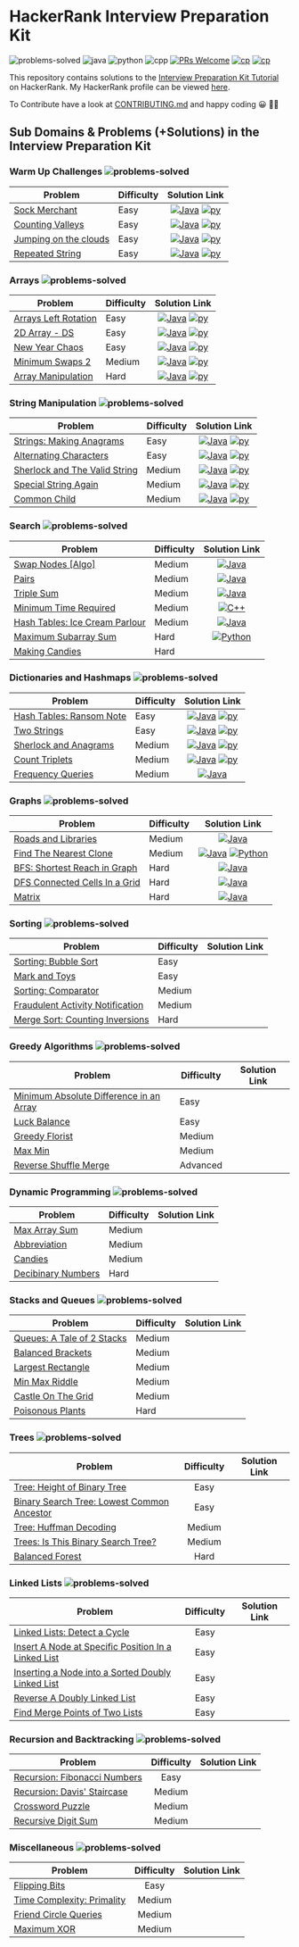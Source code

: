# HackerRank Interview Preparation Kit

![problems-solved](https://img.shields.io/badge/Problems%20Solved-30/69-1f425f.svg)
![java](https://img.shields.io/badge/Java-28/69-1abc9c.svg)
![python](https://img.shields.io/badge/Python-16/69-1abc9c.svg)
![cpp](https://img.shields.io/badge/C++-1/69-1abc9c.svg)
[![PRs Welcome](https://img.shields.io/badge/PRs-welcome-brightgreen.svg)](CONTRIBUTING.md)
[![cp](https://img.shields.io/badge/also%20see-Competitve%20Programming-1f72ff.svg)](https://github.com/anishLearnsToCode/competitive-programming)
[![cp](https://img.shields.io/badge/also%20see-My%20Hackerrank%20Profile-1f72ff.svg)](https://www.hackerrank.com/anishviewer)

This repository contains solutions to the 
[Interview Preparation Kit Tutorial](https://www.hackerrank.com/interview)
on HackerRank. My HackerRank profile can be viewed [here](https://www.hackerrank.com/anishviewer).

To Contribute have a look at [CONTRIBUTING.md](CONTRIBUTING.md) and happy coding 😀 🐱‍💻

## Sub Domains & Problems (+Solutions) in the Interview Preparation Kit

### Warm Up Challenges  ![problems-solved](https://img.shields.io/badge/Solved-4/4-1abc9c.svg)
| Problem | Difficulty | Solution Link |
|---------|------------|:-------------:|
| [Sock Merchant](https://www.hackerrank.com/challenges/sock-merchant/problem) | Easy | [![Java](https://img.icons8.com/color/40/000000/java-coffee-cup-logo.png)](src/warmup/SockMerchant.java) [![py](https://img.icons8.com/color/35/000000/python.png)](python/warmup/sales_by_match.py) |
| [Counting Valleys](https://www.hackerrank.com/challenges/counting-valleys/problem) | Easy | [![Java](https://img.icons8.com/color/40/000000/java-coffee-cup-logo.png)](src/warmup/CountingValleys.java) [![py](https://img.icons8.com/color/35/000000/python.png)](python/warmup/counting_valleys.py) |
| [Jumping on the clouds](https://www.hackerrank.com/challenges/jumping-on-the-clouds/problem) | Easy | [![Java](https://img.icons8.com/color/40/000000/java-coffee-cup-logo.png)](src/warmup/JumpingOnTheClouds.java) [![py](https://img.icons8.com/color/35/000000/python.png)](python/warmup/jumping_on_the_clouds.py) |
| [Repeated String](https://www.hackerrank.com/challenges/repeated-string/problem) | Easy | [![Java](https://img.icons8.com/color/40/000000/java-coffee-cup-logo.png)](src/warmup/RepeatedString.java) [![py](https://img.icons8.com/color/35/000000/python.png)](python/warmup/repeated_string.py) |

### Arrays ![problems-solved](https://img.shields.io/badge/Solved-5/5-1abc9c.svg)
| Problem | Difficulty | Solution Link |
|---------|------------|:-------------:|
| [Arrays Left Rotation](https://www.hackerrank.com/challenges/ctci-array-left-rotation/problem) | Easy | [![Java](https://img.icons8.com/color/40/000000/java-coffee-cup-logo.png)](src/arrays/LeftRotation.java) [![py](https://img.icons8.com/color/35/000000/python.png)](python/array/arrays_left_rotation.py) |
| [2D Array - DS](https://www.hackerrank.com/challenges/2d-array/problem) | Easy | [![Java](https://img.icons8.com/color/40/000000/java-coffee-cup-logo.png)](src/arrays/TwoDArrayDs.java) [![py](https://img.icons8.com/color/35/000000/python.png)](python/array/2D_array_ds.py) |
| [New Year Chaos](https://www.hackerrank.com/challenges/new-year-chaos/problem) | Easy | [![Java](https://img.icons8.com/color/40/000000/java-coffee-cup-logo.png)](src/arrays/NewYearChaos.java) [![py](https://img.icons8.com/color/35/000000/python.png)](python/array/new_year_chaos.py) |
| [Minimum Swaps 2](https://www.hackerrank.com/challenges/minimum-swaps-2/problem) | Medium | [![Java](https://img.icons8.com/color/40/000000/java-coffee-cup-logo.png)](src/arrays/MinimumSwaps2.java) [![py](https://img.icons8.com/color/35/000000/python.png)](python/array/minimum_swaps_2.py) |
| [Array Manipulation](https://www.hackerrank.com/challenges/crush/problem) | Hard | [![Java](https://img.icons8.com/color/40/000000/java-coffee-cup-logo.png)](src/arrays/ArrayManipulation.java) [![py](https://img.icons8.com/color/35/000000/python.png)](python/array/array_manipulation.py) |

### String Manipulation ![problems-solved](https://img.shields.io/badge/Solved-5/5-1abc9c.svg)
| Problem | Difficulty | Solution Link |
|---------|------------|:-------------:|
| [Strings: Making Anagrams](https://www.hackerrank.com/challenges/ctci-making-anagrams/problem) | Easy | [![Java](https://img.icons8.com/color/40/000000/java-coffee-cup-logo.png)](src/string/StringsMakingAnagrams.java) [![py](https://img.icons8.com/color/35/000000/python.png)](python/string-manipulation/making_anagrams.py) |
| [Alternating Characters](https://www.hackerrank.com/challenges/alternating-characters/problem) | Easy | [![Java](https://img.icons8.com/color/40/000000/java-coffee-cup-logo.png)](src/string/AlternatingCharacters.java) [![py](https://img.icons8.com/color/35/000000/python.png)](python/string-manipulation/alternating_characters.py) |
| [Sherlock and The Valid String](https://www.hackerrank.com/challenges/sherlock-and-valid-string/problem) | Medium | [![Java](https://img.icons8.com/color/40/000000/java-coffee-cup-logo.png)](src/string/SherlockAndValidStrings.java) [![py](https://img.icons8.com/color/35/000000/python.png)](python/string-manipulation/sherlock_and_valid_string.py) |
| [Special String Again](https://www.hackerrank.com/challenges/special-palindrome-again/problem) | Medium | [![Java](https://img.icons8.com/color/40/000000/java-coffee-cup-logo.png)](src/string/SpecialStringAgain.java) [![py](https://img.icons8.com/color/35/000000/python.png)](python/string-manipulation/special_string_again.py) |
| [Common Child](https://www.hackerrank.com/challenges/common-child/problem) | Medium | [![Java](https://img.icons8.com/color/40/000000/java-coffee-cup-logo.png)](src/string/CommonChild.java) [![py](https://img.icons8.com/color/35/000000/python.png)](python/string-manipulation/common_child.py) |

### Search ![problems-solved](https://img.shields.io/badge/Solved-6/7-1abc9c.svg)
| Problem | Difficulty | Solution Link |
|---------|------------|:-------------:|
| [Swap Nodes [Algo]](https://www.hackerrank.com/challenges/swap-nodes-algo/problem) | Medium | [![Java](https://img.icons8.com/color/40/000000/java-coffee-cup-logo.png)](src/search/SwapNodesAlgo.java) |
| [Pairs](https://www.hackerrank.com/challenges/pairs/problem) | Medium | [![Java](https://img.icons8.com/color/40/000000/java-coffee-cup-logo.png)](src/search/Pairs.java) |
| [Triple Sum](https://www.hackerrank.com/challenges/triple-sum/problem) | Medium | [![Java](https://img.icons8.com/color/40/000000/java-coffee-cup-logo.png)](src/search/TripleSum.java) |
| [Minimum Time Required](https://www.hackerrank.com/challenges/minimum-time-required/problem) | Medium | [![C++](https://img.icons8.com/color/35/000000/c-plus-plus-logo.png)](src/search/minimum-time-required.cpp) |
| [Hash Tables: Ice Cream Parlour](https://www.hackerrank.com/challenges/ctci-ice-cream-parlor/problem) | Medium | [![Java](https://img.icons8.com/color/40/000000/java-coffee-cup-logo.png)](src/search/HashTableIceCreamParlour.java) |
| [Maximum Subarray Sum](https://www.hackerrank.com/challenges/maximum-subarray-sum/problem) | Hard | [![Python](https://img.icons8.com/color/35/000000/python.png)](src/search/maximum-sum-subarray.py) |
| [Making Candies](https://www.hackerrank.com/challenges/making-candies) | Hard | |

### Dictionaries and Hashmaps ![problems-solved](https://img.shields.io/badge/Solved-5/5-1abc9c.svg)
| Problem | Difficulty | Solution Link |
|---------|------------|:-------------:|
| [Hash Tables: Ransom Note](https://www.hackerrank.com/challenges/ctci-ransom-note/problem) | Easy | [![Java](https://img.icons8.com/color/40/000000/java-coffee-cup-logo.png)](src/dictionaries/HashTablesRansomNote.java) [![py](https://img.icons8.com/color/35/000000/python.png)](python/dictionary/hash_table_ransom_note.py) |
| [Two Strings](https://www.hackerrank.com/challenges/two-strings/problem) | Easy | [![Java](https://img.icons8.com/color/40/000000/java-coffee-cup-logo.png)](src/dictionaries/TwoStrings.java) [![py](https://img.icons8.com/color/35/000000/python.png)](python/dictionary/two_strings.py) |
| [Sherlock and Anagrams](https://www.hackerrank.com/challenges/sherlock-and-anagrams/problem) | Medium | [![Java](https://img.icons8.com/color/40/000000/java-coffee-cup-logo.png)](src/dictionaries/SherlockAndAnagrams.java) [![py](https://img.icons8.com/color/35/000000/python.png)](python/dictionary/sherlock_and_anagrams.py) |
| [Count Triplets](https://www.hackerrank.com/challenges/count-triplets-1/problem) | Medium | [![Java](https://img.icons8.com/color/40/000000/java-coffee-cup-logo.png)](src/dictionaries/CountTriplets.java) [![py](https://img.icons8.com/color/35/000000/python.png)](python/dictionary/count_triplets.py)|
| [Frequency Queries](https://www.hackerrank.com/challenges/frequency-queries/problem) | Medium | [![Java](https://img.icons8.com/color/40/000000/java-coffee-cup-logo.png)](src/dictionaries/FrequencyQueries.java) |

### Graphs ![problems-solved](https://img.shields.io/badge/Solved-5/5-1abc9c.svg)
| Problem | Difficulty | Solution Link |
|---------|------------|:-------------:|
| [Roads and Libraries](https://www.hackerrank.com/challenges/torque-and-development/problem) | Medium | [![Java](https://img.icons8.com/color/40/000000/java-coffee-cup-logo.png)](src/graphs/RoadsAndLibraries.java) |
| [Find The Nearest Clone](https://www.hackerrank.com/challenges/find-the-nearest-clone/problem) | Medium | [![Java](https://img.icons8.com/color/40/000000/java-coffee-cup-logo.png)](src/graphs/FindNearestNodeNaive.java) [![Python](https://img.icons8.com/color/35/000000/python.png)](https://github.com/anishLearnsToCode/hackerrank-interview-preparation-kit/blob/master/src/graphs/find-nearest-node.py) |
| [BFS: Shortest Reach in Graph](https://www.hackerrank.com/challenges/ctci-bfs-shortest-reach/problem) | Hard | [![Java](https://img.icons8.com/color/40/000000/java-coffee-cup-logo.png)](src/graphs/BFSShortestReachInGraph.java) |
| [DFS Connected Cells In a Grid](https://www.hackerrank.com/challenges/ctci-connected-cell-in-a-grid/problem) | Hard | [![Java](https://img.icons8.com/color/40/000000/java-coffee-cup-logo.png)](src/graphs/DfsConnectedCellInAGrid.java) |
| [Matrix](https://www.hackerrank.com/challenges/matrix/problem) | Hard | [![Java](https://img.icons8.com/color/40/000000/java-coffee-cup-logo.png)](src/graphs/MatrixUnionJoin.java) |

### Sorting ![problems-solved](https://img.shields.io/badge/Solved-0/5-1abc9c.svg)

| Problem | Difficulty | Solution Link |
|---------|------------|:-------------:|
| [Sorting: Bubble Sort](https://www.hackerrank.com/challenges/ctci-bubble-sort) | Easy | |
| [Mark and Toys](https://www.hackerrank.com/challenges/mark-and-toys) | Easy | |
| [Sorting: Comparator](https://www.hackerrank.com/challenges/ctci-comparator-sorting) | Medium | |
| [Fraudulent Activity Notification](https://www.hackerrank.com/challenges/fraudulent-activity-notifications) | Medium | |
| [Merge Sort: Counting Inversions](https://www.hackerrank.com/challenges/ctci-merge-sort) | Hard | |

### Greedy Algorithms ![problems-solved](https://img.shields.io/badge/Solved-0/5-1abc9c.svg)

| Problem | Difficulty | Solution Link |
|---------|------------|:-------------:|
| [Minimum Absolute Difference in an Array](https://www.hackerrank.com/challenges/minimum-absolute-difference-in-an-array) | Easy | |
| [Luck Balance](https://www.hackerrank.com/challenges/luck-balance) | Easy | |
| [Greedy Florist](https://www.hackerrank.com/challenges/greedy-florist) | Medium | |
| [Max Min](https://www.hackerrank.com/challenges/angry-children) | Medium | |
| [Reverse Shuffle Merge](https://www.hackerrank.com/challenges/reverse-shuffle-merge) | Advanced | |

### Dynamic Programming ![problems-solved](https://img.shields.io/badge/Solved-0/4-1abc9c.svg)

| Problem | Difficulty | Solution Link |
|---------|------------|:-------------:|
| [Max Array Sum](https://www.hackerrank.com/challenges/max-array-sum) | Medium | |
| [Abbreviation](https://www.hackerrank.com/challenges/abbr) | Medium | |
| [Candies](https://www.hackerrank.com/challenges/candies) | Medium | |
| [Decibinary Numbers](https://www.hackerrank.com/challenges/decibinary-numbers) | Hard | |

### Stacks and Queues ![problems-solved](https://img.shields.io/badge/Solved-0/6-1abc9c.svg)

| Problem | Difficulty | Solution Link |
|---------|------------|:-------------:|
| [Queues: A Tale of 2 Stacks](https://www.hackerrank.com/challenges/ctci-queue-using-two-stacks) | Medium | |
| [Balanced Brackets](https://www.hackerrank.com/challenges/balanced-brackets) | Medium | |
| [Largest Rectangle](https://www.hackerrank.com/challenges/largest-rectangle) | Medium | |
| [Min Max Riddle](https://www.hackerrank.com/challenges/min-max-riddle) | Medium | |
| [Castle On The Grid](https://www.hackerrank.com/challenges/castle-on-the-grid) | Medium | |
| [Poisonous Plants](https://www.hackerrank.com/challenges/poisonous-plants) | Hard | |

### Trees ![problems-solved](https://img.shields.io/badge/Solved-0/5-1abc9c.svg)

| Problem | Difficulty | Solution Link |
|---------|:----------:|:-------------:|
| [Tree: Height of Binary Tree](https://www.hackerrank.com/challenges/tree-height-of-a-binary-tree) | Easy | |
| [Binary Search Tree: Lowest Common Ancestor](https://www.hackerrank.com/challenges/binary-search-tree-lowest-common-ancestor) | Easy | |
| [Tree: Huffman Decoding](https://www.hackerrank.com/challenges/tree-huffman-decoding) | Medium | |
| [Trees: Is This Binary Search Tree?](https://www.hackerrank.com/challenges/ctci-is-binary-search-tree) | Medium | |
| [Balanced Forest](https://www.hackerrank.com/challenges/balanced-forest) | Hard | |

### Linked Lists ![problems-solved](https://img.shields.io/badge/Solved-0/5-1abc9c.svg)

| Problem | Difficulty | Solution Link |
|---------|:----------:|:-------------:|
| [Linked Lists: Detect a Cycle](https://www.hackerrank.com/challenges/ctci-linked-list-cycle) | Easy | |
| [Insert A Node at Specific Position In a Linked List](https://www.hackerrank.com/challenges/insert-a-node-at-a-specific-position-in-a-linked-list) | Easy | |
| [Inserting a Node into a Sorted Doubly Linked List](https://www.hackerrank.com/challenges/insert-a-node-into-a-sorted-doubly-linked-list) | Easy | |
| [Reverse A Doubly Linked List](https://www.hackerrank.com/challenges/reverse-a-doubly-linked-list) | Easy | |
| [Find Merge Points of Two Lists](https://www.hackerrank.com/challenges/find-the-merge-point-of-two-joined-linked-lists) | Easy | |

### Recursion and Backtracking ![problems-solved](https://img.shields.io/badge/Solved-0/4-1abc9c.svg)

| Problem | Difficulty | Solution Link |
|---------|:----------:|:-------------:|
| [Recursion: Fibonacci Numbers](https://www.hackerrank.com/challenges/ctci-fibonacci-numbers) | Easy | |
| [Recursion: Davis' Staircase](https://www.hackerrank.com/challenges/ctci-recursive-staircase) | Medium | |
| [Crossword Puzzle](https://www.hackerrank.com/challenges/crossword-puzzle) | Medium | |
| [Recursive Digit Sum](https://www.hackerrank.com/challenges/recursive-digit-sum) | Medium | |

### Miscellaneous ![problems-solved](https://img.shields.io/badge/Solved-0/4-1abc9c.svg)

| Problem | Difficulty | Solution Link |
|---------|:----------:|:-------------:|
| [Flipping Bits](https://www.hackerrank.com/challenges/flipping-bits) | Easy | |
| [Time Complexity: Primality](https://www.hackerrank.com/challenges/ctci-big-o) | Medium | |
| [Friend Circle Queries](https://www.hackerrank.com/challenges/friend-circle-queries) | Medium | |
| [Maximum XOR](https://www.hackerrank.com/challenges/maximum-xor) | Medium | |
